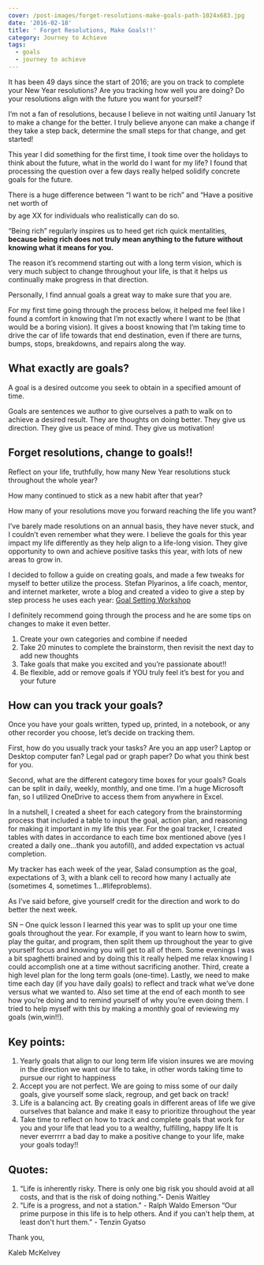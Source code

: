 ```yaml
---
cover: /post-images/forget-resolutions-make-goals-path-1024x683.jpg
date: '2016-02-18'
title: ' Forget Resolutions, Make Goals!!'
category: Journey to Achieve
tags:
  - goals
  - journey to achieve
---
```

It has been 49 days since the start of 2016; are you on track to complete your New Year resolutions? Are you tracking how well you are doing? Do your resolutions align with the future you want for yourself?

I’m not a fan of resolutions, because I believe in not waiting until January 1st to make a change for the better. I truly believe anyone can make a change if they take a step back, determine the small steps for that change, and get started!

This year I did something for the first time, I took time over the holidays to think about the future, what in the world do I want for my life? I found that processing the question over a few days really helped solidify concrete goals for the future.

There is a huge difference between “I want to be rich” and “Have a positive net worth of $$$$ by age XX for individuals who realistically can do so.

“Being rich” regularly inspires us to heed get rich quick mentalities, __because being rich does not truly mean anything to the future without knowing what it means for you.__

The reason it’s recommend starting out with a long term vision, which is very much subject to change throughout your life, is that it helps us continually make progress in that direction.

Personally, I find annual goals a great way to make sure that you are.

For my first time going through the process below, it helped me feel like I found a comfort in knowing that I’m not exactly where I want to be (that would be a boring vision). It gives a boost knowing that I’m taking time to drive the car of life towards that end destination, even if there are turns, bumps, stops, breakdowns, and repairs along the way.

## What exactly are goals?

A goal is a desired outcome you seek to obtain in a specified amount of time.

Goals are sentences we author to give ourselves a path to walk on to achieve a desired result. They are thoughts on doing better. They give us direction. They give us peace of mind. They give us motivation!

## Forget resolutions, change to goals!!

Reflect on your life, truthfully, how many New Year resolutions stuck throughout the whole year?

How many continued to stick as a new habit after that year?

How many of your resolutions move you forward reaching the life you want?

I’ve barely made resolutions on an annual basis, they have never stuck, and I couldn’t even remember what they were. I believe the goals for this year impact my life differently as they help align to a life-long vision. They give opportunity to own and achieve positive tasks this year, with lots of new areas to grow in.

I decided to follow a guide on creating goals, and made a few tweaks for myself to better utilize the process. Stefan Plyarinos, a life coach, mentor, and internet marketer, wrote a blog and created a video to give a step by step process he uses each year: [Goal Setting Workshop](http://projectlifemastery.com/how-to-set-goals-the-ultimate-step-by-step-goal-setting-workshop/)

I definitely recommend going through the process and he are some tips on changes to make it even better.

  1. Create your own categories and combine if needed
  2. Take 20 minutes to complete the brainstorm, then revisit the next day to add new thoughts
  3. Take goals that make you excited and you’re passionate about!!
  4. Be flexible, add or remove goals if YOU truly feel it’s best for you and your future

## How can you track your goals?

Once you have your goals written, typed up, printed, in a notebook, or any other recorder you choose, let’s decide on tracking them.

First, how do you usually track your tasks? Are you an app user? Laptop or Desktop computer fan? Legal pad or graph paper? Do what you think best for you.

Second, what are the different category time boxes for your goals? Goals can be split in daily, weekly, monthly, and one time. I’m a huge Microsoft fan, so I utilized OneDrive to access them from anywhere in Excel.

In a nutshell, I created a sheet for each category from the brainstorming process that included a table to input the goal, action plan, and reasoning for making it important in my life this year. For the goal tracker, I created tables with dates in accordance to each time box mentioned above (yes I created a daily one…thank you autofill), and added expectation vs actual completion.

My tracker has each week of the year, Salad consumption as the goal, expectations of 3, with a blank cell to record how many I actually ate (sometimes 4, sometimes 1…#lifeproblems).

As I’ve said before, give yourself credit for the direction and work to do better the next week.

SN – One quick lesson I learned this year was to split up your one time goals throughout the year. For example, if you want to learn how to swim, play the guitar, and program, then split them up throughout the year to give yourself focus and knowing you will get to all of them. Some evenings I was a bit spaghetti brained and by doing this it really helped me relax knowing I could accomplish one at a time without sacrificing another. Third, create a high level plan for the long term goals (one-time). Lastly, we need to make time each day (if you have daily goals) to reflect and track what we’ve done versus what we wanted to. Also set time at the end of each month to see how you’re doing and to remind yourself of why you’re even doing them. I tried to help myself with this by making a monthly goal of reviewing my goals (win,win!!).

## Key points:

  1. Yearly goals that align to our long term life vision insures we are moving in the direction we want our life to take, in other words taking time to pursue our right to happiness
  2. Accept you are not perfect. We are going to miss some of our daily goals, give yourself some slack, regroup, and get back on track!
  3. Life is a balancing act. By creating goals in different areas of life we give ourselves that balance and make it easy to prioritize throughout the year
  4. Take time to reflect on how to track and complete goals that work for you and your life that lead you to a wealthy, fulfilling, happy life
It is never everrrrr a bad day to make a positive change to your life, make your goals today!!

## Quotes:

1. “Life is inherently risky. There is only one big risk you should avoid at all costs, and that is the risk of doing nothing.”- Denis Waitley
2. “Life is a progress, and not a station." - Ralph Waldo Emerson “Our prime purpose in this life is to help others. And if you can't help them, at least don't hurt them.” - Tenzin Gyatso

Thank you,

Kaleb McKelvey

